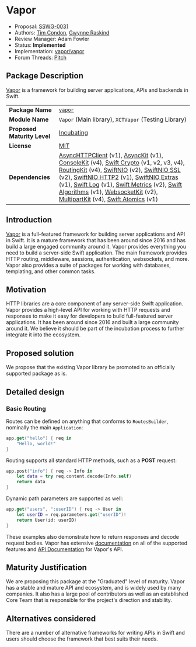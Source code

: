 # Vapor

* Proposal: [SSWG-0031](0031-vapor.md)
* Authors: [Tim Condon](https://github.com/0xTim), [Gwynne Raskind](https://github.com/gwynne)
* Review Manager: Adam Fowler
* Status: **Implemented**
* Implementation: [vapor/vapor](https://github.com/vapor/vapor)
* Forum Threads: [Pitch](https://forums.swift.org/t/pitch-vapor/70660)

## Package Description

[Vapor](https://www.vapor.codes) is a framework for building server applications, APIs and backends in Swift.

|  |  |
|--|--|
| **Package Name** | [`vapor`](https://github.com/vapor/vapor) |
| **Module Name** | `Vapor` (Main library), `XCTVapor` (Testing Library) |
| **Proposed Maturity Level** | [Incubating](https://github.com/swift-server/sswg/blob/main/process/incubation.md#process-diagram) |
| **License** | [MIT](https://github.com/vapor/vapor/blob/main/LICENSE) |
| **Dependencies** | [AsyncHTTPClient](https://github.com/swift-server/async-http-client.git) (v1), [AsyncKit](https://github.com/vapor/async-kit.git) (v1), [ConsoleKit](https://github.com/vapor/console-kit.git) (v4), [Swift Crypto](https://github.com/apple/swift-crypto.git) (v1, v2, v3, v4), [RoutingKit](https://github.com/vapor/routing-kit.git) (v4), [SwiftNIO](https://github.com/apple/swift-nio.git) (v2), [SwiftNIO SSL](https://github.com/apple/swift-nio-ssl.git) (v2), [SwiftNIO HTTP2](https://github.com/apple/swift-nio-http2.git) (v1), [SwiftNIO Extras](https://github.com/apple/swift-nio-extras.git) (v1), [Swift Log](https://github.com/apple/swift-log.git) (v1), [Swift Metrics](https://github.com/apple/swift-metrics.git) (v2), [Swift Algorithms](https://github.com/apple/swift-algorithms.git) (v1), [WebsocketKit](https://github.com/vapor/websocket-kit.git) (v2), [MultipartKit](https://github.com/vapor/multipart-kit.git) (v4), [Swift Atomics](https://github.com/apple/swift-atomics.git) (v1) |

## Introduction

[Vapor](https://www.vapor.codes) is a full-featured framework for building server applications and API in Swift. It is a mature framework that has been around since 2016 and has build a large engaged community around it. Vapor provides everything you need to build a server-side Swift application. The main framework provides HTTP routing, middleware, sessions, authentication, websockets, and more. Vapor also provides a suite of packages for working with databases, templating, and other common tasks.

## Motivation

HTTP libraries are a core component of any server-side Swift application. Vapor provides a high-level API for working with HTTP requests and responses to make it easy for developers to build full-featured server applications. It has been around since 2016 and built a large community around it. We believe it should be part of the incubation process to further integrate it into the ecosystem.

## Proposed solution

We propose that the existing Vapor library be promoted to an officially supported package as is.

## Detailed design

### Basic Routing

Routes can be defined on anything that conforms to `RoutesBuilder`, nominally the main `Application`:

```swift
app.get("hello") { req in
    "Hello, world!"
}
```

Routing supports all standard HTTP methods, such as a **POST** request:

```swift
app.post("info") { req -> Info in
    let data = try req.content.decode(Info.self)
    return data
}
```

Dynamic path parameters are supported as well:

```swift
app.get("users", ":userID") { req -> User in
    let userID = req.parameters.get("userID")!
    return User(id: userID)
}
```

These examples also demonstrate how to return responses and decode request bodies. Vapor has extensive [documentation](https://docs.vapor.codes) on all of the supported features and [API Documentation](https://api.vapor.codes) for Vapor's API.

## Maturity Justification

We are proposing this package at the "Graduated" level of maturity. Vapor has a stable and mature API and ecosystem, and is widely used by many companies. It also has a large pool of contributors as well as an established Core Team that is responsible for the project's direction and stability.

## Alternatives considered

There are a number of alternative frameworks for writing APIs in Swift and users should choose the framework that best suits their needs.
